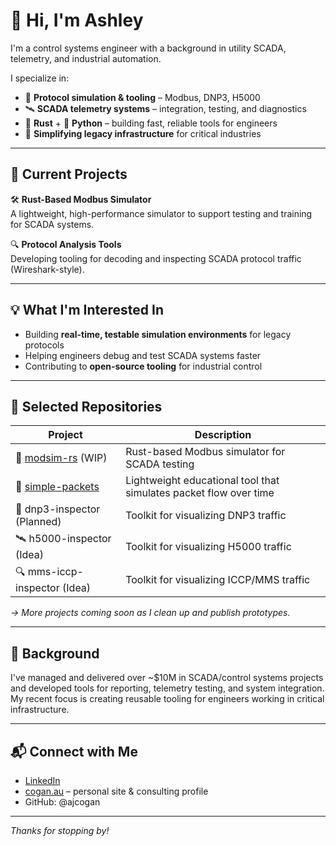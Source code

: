 # 👋 Hi, I'm Ashley

I'm a control systems engineer with a background in utility SCADA, telemetry, and industrial automation.

I specialize in:
- 🔌 **Protocol simulation & tooling** – Modbus, DNP3, H5000
- 🛰️ **SCADA telemetry systems** – integration, testing, and diagnostics
- 🦀 **Rust** + 🐍 **Python** – building fast, reliable tools for engineers
- 🧠 **Simplifying legacy infrastructure** for critical industries

---

## 🚧 Current Projects

🛠️ **Rust-Based Modbus Simulator**  
A lightweight, high-performance simulator to support testing and training for SCADA systems.

🔍 **Protocol Analysis Tools**  
Developing tooling for decoding and inspecting SCADA protocol traffic (Wireshark-style).

---

## 💡 What I'm Interested In

- Building **real-time, testable simulation environments** for legacy protocols  
- Helping engineers debug and test SCADA systems faster  
- Contributing to **open-source tooling** for industrial control

---

## 🧰 Selected Repositories

| Project | Description |
|--------|-------------|
| 🦀 [modsim-rs](https://github.com/ajcogan/modsim-rs) (WIP)| Rust-based Modbus simulator for SCADA testing |
| 🧪 [simple-packets](https://github.com/ajcogan/simple-packets) |  Lightweight educational tool that simulates packet flow over time |
| 📡 dnp3-inspector (Planned)| Toolkit for visualizing DNP3 traffic |
| 🛰️ h5000-inspector (Idea)| Toolkit for visualizing H5000 traffic |
| 🔍 mms-iccp-inspector (Idea)| Toolkit for visualizing ICCP/MMS traffic |

*→ More projects coming soon as I clean up and publish prototypes.*

---

## 🧭 Background

I've managed and delivered over ~$10M in SCADA/control systems projects and developed tools for reporting, telemetry testing, and system integration. My recent focus is creating reusable tooling for engineers working in critical infrastructure.

---

## 📬 Connect with Me

- [LinkedIn](https://linkedin.com/in/ashley-cogan-mieaust-4ba12a39)
- [cogan.au](https://www.cogan.au) – personal site & consulting profile
- GitHub: @ajcogan

---

_Thanks for stopping by!_

